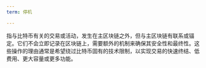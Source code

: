 ```yaml
---
term: 停机

---
```

指与比特币有关的交易或活动，发生在主区块链之外，但与主区块链有联系或锚定。它们不会立即记录在区块链上，需要额外的机制来确保其安全性和最终性。这些操作的理由通常是希望绕过比特币固有的技术限制，以实现交易的快速终结、低费用、更大容量或更多功能。